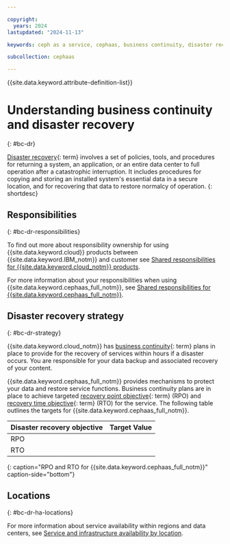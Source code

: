 ```yaml
---

copyright:
  years: 2024
lastupdated: "2024-11-13"

keywords: ceph as a service, cephaas, business continuity, disaster recovery

subcollection: cephaas

---
```


{{site.data.keyword.attribute-definition-list}}



# Understanding business continuity and disaster recovery
{: #bc-dr}

[Disaster recovery](#x2113280){: term} involves a set of policies, tools, and procedures for returning a system, an application, or an entire data center to full operation after a catastrophic interruption. It includes procedures for copying and storing an installed system's essential data in a secure location, and for recovering that data to restore normalcy of operation.
{: shortdesc}

## Responsibilities
{: #bc-dr-responsibilities}


To find out more about responsibility ownership for using {{site.data.keyword.cloud}} products between {{site.data.keyword.IBM_notm}} and customer see [Shared responsibilities for {{site.data.keyword.cloud_notm}} products](/docs/overview?topic=overview-shared-responsibilities).



For more information about your responsibilities when using {{site.data.keyword.cephaas_full_notm}}, see [Shared responsibilities for {{site.data.keyword.cephaas_full_notm}}](/docs/cephaas?topic=cephaas-responsibility-matrix).

## Disaster recovery strategy
{: #bc-dr-strategy}

{{site.data.keyword.cloud_notm}} has [business continuity](#x3026801){: term} plans in place to provide for the recovery of services within hours if a disaster occurs. You are responsible for your data backup and associated recovery of your content.

{{site.data.keyword.cephaas_full_notm}} provides mechanisms to protect your data and restore service functions. Business continuity plans are in place to achieve targeted [recovery point objective](#x3429911){: term} (RPO) and [recovery time objective](#x3167918){: term} (RTO) for the service. The following table outlines the targets for {{site.data.keyword.cephaas_full_notm}}.

| Disaster recovery objective | Target Value   |
|---|---|
|  RPO |   |
|  RTO |   |
{: caption="RPO and RTO for {{site.data.keyword.cephaas_full_notm}}" caption-side="bottom"}

## Locations
{: #bc-dr-ha-locations}

For more information about service availability within regions and data centers, see [Service and infrastructure availability by location](/docs/overview?topic=overview-services_region).
